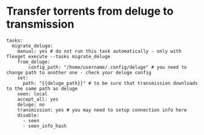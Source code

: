 # Transfer torrents from deluge to transmission


    tasks:
      migrate_deluge:
        manual: yes # do not run this task automatically - only with flexget execute --tasks migrate_deluge
        from_deluge:
            config_path: "/home/username/.config/deluge" # you need to change path to another one - check your deluge config
        set:
          path: "{{deluge_path}}" # to be sure that transmission downloads to the same path as deluge
        seen: local
        accept_all: yes
        deluge: no
        transmission: yes # you may need to setup connection info here
        disable:
          - seen
          - seen_info_hash

